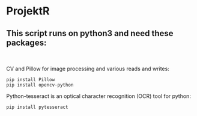 # ProjektR

## This script runs on python3 and need these packages:<br />
<br />

CV and Pillow for image processing and various reads and writes:
```
pip install Pillow
pip install opencv-python
```
Python-tesseract is an optical character recognition (OCR) tool for python:
```
pip install pytesseract
```

